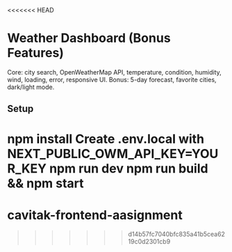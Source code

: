 <<<<<<< HEAD
# Weather Dashboard (Bonus Features)
Core: city search, OpenWeatherMap API, temperature, condition, humidity, wind, loading, error, responsive UI.
Bonus: 5-day forecast, favorite cities, dark/light mode.

## Setup
npm install
Create .env.local with NEXT_PUBLIC_OWM_API_KEY=YOUR_KEY
npm run dev
npm run build && npm start
=======
# cavitak-frontend-aasignment
>>>>>>> d14b57fc7040bfc835a41b5cea6219c0d2301cb9
